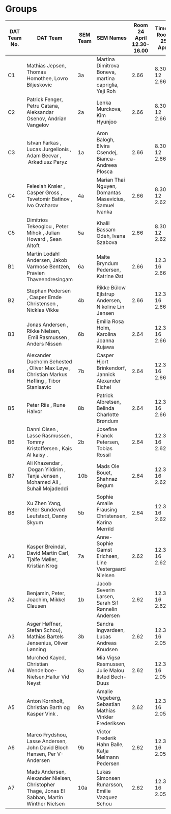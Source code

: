 # Groups

DAT Team No. | DAT Team | SEM Team | SEM Names | Room 24 April 12.30-16.00 | Time & Room 25 April | Time & Room 27 April
---|---|---|---|---|---|--- 
C1 | Mathias Jepsen, Thomas Homothee, Lovro Biljeskovic | 3a | Martina Dimitrova Boneva, martina capriglia, Yeji Roh | 2.66 | 8.30-12 2.66 | 8.30-12 2.66
C2 | Patrick Fenger, Petru Catana, Aleksandar Osenov, Andrian Vangelov  | 2a | Lenka Murckova, Kim Hyunjoo | 2.66 | 8.30-12 2.66 | 8.30-12 2.66
C3 | Istvan Farkas  , Lucas Jurgelionis , Adam Becvar ,  Arkadiusz Paryz  | 1a | Aron Balogh, Elvira Csendej, Bianca-Andreea Plosca | 2.66 | 8.30-12 2.66 | 8.30-12 2.66
C4 | Felesiah Krøier , Casper Gross , Tsvetomir Batinov , Ivo Ovcharov  | 4a | Marian Thai Nguyen, Domantas Masevicius, Samuel Ivanka | 2.66 | 8.30-12 2.62 | 8.30-12 2.62
C5 | Dimitrios Tekeoglou , Peter Mihok , Julian Howard , Sean Altoft | 5a | Khalil Bassam Odeh, Ivana Szabova | 2.66 | 8.30-12 2.62 | 8.30-12 2.62
B1 | Martin Lodahl Andersen, Jakob Varmose Bentzen, Pravien Thaveendresingam | 6a | Malte Bryndum Pedersen, Katrine Øst | 2.66 | 12.30-16 2.66 | 12.30-16 2.66
B2 | Stephan Pedersen , Casper Emde Christensen , Nicklas Vikke  | 4b | Rikke Bülow Ejlstrup Andersen, Nikoline Lin Jensen | 2.66 | 12.30-16 2.66 | 12.30-16 2.66
B3 | Jonas Andersen  , Rikke Nielsen,  Emil Rasmussen , Anders Nissen   | 6b | Emilia Rosa Holm, Karolina Joanna Kujawa | 2.64 | 12.30-16 2.66 | 12.30-16 2.66
B4 | Alexander Dueholm Sehested  , Oliver Max Løye  , Christian Markus Høfling  , Tibor Stanisavic   | 7b | Casper Hjort Brinkendorf, Jannick Alexander Eichel | 2.64 | 12.30-16 2.66 | 12.30-16 2.66
B5 | Peter Riis  , Rune Halvor   | 8b | Patrick Albretsen, Belinda Charlotte Brøndum | 2.64 | 12.30-16 2.66 | 12.30-16 2.66
B6 | Danni Olsen  , Lasse Rasmussen  , Tommy Kristoffersen  , Kais Al kaisy  . | 2b | Josefine Franck Petersen, Tobias Rossil | 2.64 | 12.30-16 2.62 | 12.30-16 2.62
B7 | Ali Khazendar ,  Dogan Yildirim  , Tanja Jensen  , Mohamed Ali , Suhail Mojadeddi  | 10b | Mads Ole Bouet, Shahnaz Begum | 2.64 | 12.30-16 2.62 | 12.30-16 2.62
B8 | Xu Zhen Yang, Peter Sundeved Leufstedt, Danny Skyum | 5b | Sophie Amalie Frausing Christensen, Karina Merrild | 2.64 | 12.30-16 2.62 | 12.30-16 2.62
A1 | Kasper Breindal, David Martin Carl, Tjalfe Møller, Kristian Krog | 7a | Anne-Sophie Gamst Erichsen, Line Vestergaard Nielsen | 2.62 | 12.30-16 2.62 | 12.30-16 2.62
A2 | Benjamin, Peter, Joachim, Mikkel Clausen   | 1b | Jacob Severin Larsen, Sarah Sif Rønnelin Andersen | 2.62 | 12.30-16 2.62 | 12.30-16 2.62
A3 | Asger Høffner, Stefan Schou), Mathias Bartels Jensenius, Oliver Lønning  | 3b | Sandra Ingvardsen, Lucas Andreas Knudsen | 2.62 | 12.30-16 2.05 | 12.30-16 2.05
A4 | Murched Kayed, Christian Wendelboe-Nielsen,Hallur Vid Neyst   | 8a | Mia Vigsø Rasmussen,  Julie Malou Ilsted Bech-Duus | 2.62 | 12.30-16 2.05 | 12.30-16 2.05
A5 | Anton Kornholt, Christian Barth  og Kasper Vink . | 9a | Amalie Vegeberg, Sebastian Mathias Vinkler Frederiksen | 2.62 | 12.30-16 2.05 | 12.30-16 2.05
A6 | Marco Frydshou, Lasse Andersen, John David Bloch Hansen, Per V-Andersen | 9b | Victor Frederik Hahn Balle, Katja Mølmann Pedersen | 2.62 | 12.30-16 2.05 | 12.30-16 2.05
A7 | Mads Andersen, Alexander Nielsen, Christopher Thage, Jonas El Sabban, Martin Winther Nielsen | 10a | Lukas Simonsen Runarsson, Emilie Vazquez Schou | 2.62 | 12.30-16 2.05 | 12.30-16 2.05
